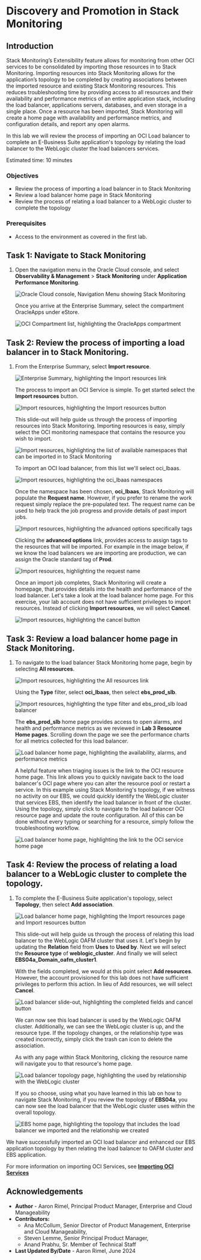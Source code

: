 # Discovery and Promotion in Stack Monitoring

## Introduction

Stack Monitoring’s Extensibility feature allows for monitoring from other OCI services to be consolidated by importing those resources in to Stack Monitoring. Importing resources into Stack Monitoring allows for the application’s topology to be completed by creating associations between the imported resource and existing Stack Monitoring resources. This reduces troubleshooting time by providing access to all resources and their availability and performance metrics of an entire application stack, including the load balancer, applications servers, databases, and even storage in a single place. Once a resource has been imported, Stack Monitoring will create a home page with availability and performance metrics, and configuration details, and report any open alarms.

In this lab we will review the process of importing an OCI Load balancer to complete an E-Business Suite application's topology by relating the load balancer to the WebLogic cluster the load balancers services.

Estimated time: 10 minutes

### Objectives

* Review the process of importing a load balancer in to Stack Monitoring
* Review a load balancer home page in Stack Monitoring
* Review the process of relating a load balancer to a WebLogic cluster to complete the topology

### Prerequisites

* Access to the environment as covered in the first lab.

## Task 1: Navigate to Stack Monitoring

1. Open the navigation menu in the Oracle Cloud console, and select **Observability & Management** > **Stack Monitoring** under **Application Performance Monitoring**.

	![Oracle Cloud console, Navigation Menu showing Stack Monitoring](images/1-1-console.png " ")

	Once you arrive at the Enterprise Summary, select the compartment OracleApps under eStore.

	![OCI Compartment list, highlighting the OracleApps compartment](images/1-2-console.png " ")

## Task 2: Review the process of importing a load balancer in to Stack Monitoring.

1. From the Enterprise Summary, select **Import resource**.

	![Enterprise Summary, highlighting the Import resources link](images/2-1-import.png " ")

	The process to import an OCI Service is simple. To get started select the **Import resources** button.

	![Import resources, highlighting the Import resources button](images/2-2-import.png " ")

	This slide-out will help guide us through the process of importing resources into Stack Monitoring. Importing resources is easy, simply select the OCI monitoring namespace that contains the resource you wish to import.

	![Import resources, highlighting the list of available namespaces that can be imported in to Stack Monitoring](images/2-3-import.png " ")

	To import an OCI load balancer, from this list we'll select oci_lbaas.

	![Import resources, highlighting the oci_lbaas namespaces](images/2-4-import.png " ")

	Once the namespace has been chosen, **oci\_lbaas**, Stack Monitoring will populate the **Request name**. However, if you prefer to rename the work request simply replace the pre-populated text. The request name can be used to help track the job progress and provide details of past import jobs.

	![Import resources, highlighting the advanced options specifically tags](images/2-5-import.png " ")

	Clicking the **advanced options** link, provides access to assign tags to the resources that will be imported. For example in the image below, if we know the load balancers we are importing are production, we can assign the Oracle standard tag of **Prod**.

	![Import resources, highlighting the request name](images/2-6-import.png " ")

	Once an import job completes, Stack Monitoring will create a homepage, that provides details into the health and performance of the load balancer. Let's take a look at the load balancer home page. For this exercise, your lab account does not have sufficient privileges to import resources. Instead of clicking **Import resources**, we will select **Cancel**. 

	![Import resources, highlighting the cancel button](images/2-7-import.png " ")

## Task 3: Review a load balancer home page in Stack Monitoring.

1. To navigate to the load balancer Stack Monitoring home page, begin by selecting **All resources**.

	![Import resources, highlighting the All resources link](images/3-1-import.png " ")

	Using the **Type** filter, select **oci\_lbaas**, then select **ebs\_prod\_slb**.

	![Import resources, highlighting the type filter and ebs_prod_slb load balancer](images/3-2-import.png " ")

	The **ebs\_prod\_slb** home page provides access to open alarms, and health and performance metrics as we reviewed in **Lab 3 Resource Home pages**. Scrolling down the page we see the performance charts for all metrics collected for this load balancer.
	
	![Load balancer home page, highlighting the availability, alarms, and performance metrics](images/3-3-import.png " ")
	
	A helpful feature when triaging issues is the link to the OCI resource home page. This link allows you to quickly navigate back to the load balancer's OCI page where you can alter the resource pool or restart a service. In this example using Stack Monitoring's topology, if we witness no activity on our EBS, we could quickly identify the WebLogic cluster that services EBS, then identify the load balancer in front of the cluster. Using the topology, simply click to navigate to the load balancer OCI resource page and update the route configuration. All of this can be done without every typing or searching for a resource, simply follow the troubleshooting workflow.

	![Load balancer home page, highlighting the link to the OCI service home page](images/3-3-import.png " ")

## Task 4: Review the process of relating a load balancer to a WebLogic cluster to complete the topology.

1. To complete the E-Business Suite application's topology, select **Topology**, then select **Add association**.

	![Load balancer home page, highlighting the Import resources page and Import resources button](images/4-1-import.png " ")

	This slide-out will help guide us through the process of relating this load balancer to the WebLogic OAFM cluster that uses it. Let's begin by updating the **Relation** field from **Uses** to **Used by**. Next we will select the **Resource type** of **weblogic\_cluster**. And finally we will select **EBS04a\_Domain\_oafm\_cluster1**.

	With the fields completed, we would at this point select **Add resources**. However, the account provisioned for this lab does not have sufficient privileges to perform this action. In lieu of Add resources, we will select **Cancel**.

	![Load balancer slide-out, highlighting the completed fields and cancel button](images/4-2-import.png " ")

	We can now see this load balancer is used by the WebLogic OAFM cluster. Additionally, we can see the WebLogic cluster is up, and the resource type. If the topology changes, or the relationship type was created incorrectly, simply click the trash can icon to delete the association.

	As with any page within Stack Monitoring, clicking the resource name will navigate you to that resource's home page. 

	![Load balancer topology page, highlighting the used by relationship with the WebLogic cluster](images/4-3-import.png " ")

	If you so choose, using what you have learned in this lab on how to navigate Stack Monitoring, if you review the topology of **EBS04a**, you can now see the load balancer that the WebLogic cluster uses within the overall topology.

	![EBS home page, highlighting the topology that includes the load balancer we imported and the relationship we created](images/4-4-import.png " ")


We have successfully imported an OCI load balancer and enhanced our EBS application topology by then relating the load balancer to OAFM cluster and EBS application.

For more information on importing OCI Services, see **[Importing OCI Services](https://docs.oracle.com/en-us/iaas/stack-monitoring/doc/expand-monitoring-capability-custom-resources.html#GUID-0BEC3A9A-8CF9-4CBB-BAD8-0493C21D2F19__GUID-0ECEF541-E635-4DB4-9CE9-852D4A581179)**

## Acknowledgements

* **Author** - Aaron Rimel, Principal Product Manager, Enterprise and Cloud Manageability
* **Contributors:** 
	* Ana McCollum, Senior Director of Product Management, Enterprise and Cloud Manageability,  
	* Steven Lemme, Senior Principal Product Manager,  
	* Anand Prabhu, Sr. Member of Technical Staff
* **Last Updated By/Date** - Aaron Rimel, June 2024
